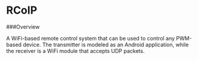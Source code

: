 RCoIP
=====

###Overview

A WiFi-based remote control system that can be used to control any PWM-based device. The transmitter is modeled as an Android application, while the receiver is a WiFi module that accepts UDP packets. 
